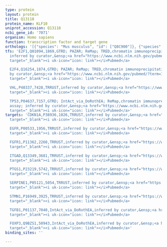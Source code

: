 ```yaml
---
type: protein
layout: protein
title: Q13118
protein_name: KLF10
uniprot_accession: Q13118
ncbi_gene_id: '7071'
organism: Homo sapiens
function: transcription factor and target gene
orthologs: '[{"species": "Mus musculus", "id": ["Q8C900"]}, {"species": "Rattus norvegicus", "id": ["O08876"]}]'
tfs: 'E2F1,Q01094,1869,GTRD; PAZAR; ReMap; TRED,chromatin immunoprecipitation assay;
  inferred by curator,&ensp;<a href="https://www.ncbi.nlm.nih.gov/pubmed/?term=18971253%5Buid%5D+OR+27924024%5Buid%5D+OR+18971253%5Buid%5D+OR+29126285%5Buid%5D+OR+17202159%5Buid%5D"
  target="_blank"><i uk-icon="icon: link"></i>Pubmed</a>

  E2F4,Q16254,1874,GTRD; PAZAR; ReMap; TRED,chromatin immunoprecipitation assay; inferred
  by curator,&ensp;<a href="https://www.ncbi.nlm.nih.gov/pubmed/?term=18971253%5Buid%5D+OR+27924024%5Buid%5D+OR+18971253%5Buid%5D+OR+29126285%5Buid%5D+OR+17202159%5Buid%5D"
  target="_blank"><i uk-icon="icon: link"></i>Pubmed</a>

  VHL,P40337,7428,TRRUST,inferred by curator,&ensp;<a href="https://www.ncbi.nlm.nih.gov/pubmed/?term=18359287%5Buid%5D+OR+29087512%5Buid%5D"
  target="_blank"><i uk-icon="icon: link"></i>Pubmed</a>

  TP53,P04637,7157,GTRD; IntAct_via_DoRothEA; ReMap,chromatin immunoprecipitation
  assay; inferred by curator,&ensp;<a href="https://www.ncbi.nlm.nih.gov/pubmed/?term=20227041%5Buid%5D+OR+27924024%5Buid%5D+OR+24234451%5Buid%5D+OR+31340985%5Buid%5D+OR+29126285%5Buid%5D"
  target="_blank"><i uk-icon="icon: link"></i>Pubmed</a>'
targets: 'CDKN1A,P38936,1026,TRRUST,inferred by curator,&ensp;<a href="https://www.ncbi.nlm.nih.gov/pubmed/?term=12173049%5Buid%5D+OR+29087512%5Buid%5D"
  target="_blank"><i uk-icon="icon: link"></i>Pubmed</a>

  EGFR,P00533,1956,TRRUST,inferred by curator,&ensp;<a href="https://www.ncbi.nlm.nih.gov/pubmed/?term=22025675%5Buid%5D+OR+29087512%5Buid%5D"
  target="_blank"><i uk-icon="icon: link"></i>Pubmed</a>

  FGFR1,P11362,2260,TRRUST,inferred by curator,&ensp;<a href="https://www.ncbi.nlm.nih.gov/pubmed/?term=23569208%5Buid%5D+OR+29087512%5Buid%5D"
  target="_blank"><i uk-icon="icon: link"></i>Pubmed</a>

  ITGAD,Q13349,3681,TRRUST,inferred by curator,&ensp;<a href="https://www.ncbi.nlm.nih.gov/pubmed/?term=15087465%5Buid%5D+OR+29087512%5Buid%5D"
  target="_blank"><i uk-icon="icon: link"></i>Pubmed</a>

  PTGS1,P23219,5742,TRRUST,inferred by curator,&ensp;<a href="https://www.ncbi.nlm.nih.gov/pubmed/?term=23178857%5Buid%5D+OR+29087512%5Buid%5D"
  target="_blank"><i uk-icon="icon: link"></i>Pubmed</a>

  SERPINE1,P05121,5054,TRRUST,inferred by curator,&ensp;<a href="https://www.ncbi.nlm.nih.gov/pubmed/?term=12173049%5Buid%5D+OR+29087512%5Buid%5D"
  target="_blank"><i uk-icon="icon: link"></i>Pubmed</a>

  STMN1,P16949,3925,TRRUST,inferred by curator,&ensp;<a href="https://www.ncbi.nlm.nih.gov/pubmed/?term=18930345%5Buid%5D+OR+29087512%5Buid%5D"
  target="_blank"><i uk-icon="icon: link"></i>Pubmed</a>

  TGFB1,P01137,7040,IntAct_via_DoRothEA,inferred by curator,&ensp;<a href="https://www.ncbi.nlm.nih.gov/pubmed/?term=19602726%5Buid%5D+OR+24234451%5Buid%5D+OR+31340985%5Buid%5D"
  target="_blank"><i uk-icon="icon: link"></i>Pubmed</a>

  FOXP3,Q9BZS1,50943,IntAct_via_DoRothEA,inferred by curator,&ensp;<a href="https://www.ncbi.nlm.nih.gov/pubmed/?term=22896699%5Buid%5D+OR+24944246%5Buid%5D+OR+24234451%5Buid%5D+OR+31340985%5Buid%5D"
  target="_blank"><i uk-icon="icon: link"></i>Pubmed</a>'
binding_sites: ''

---
```

